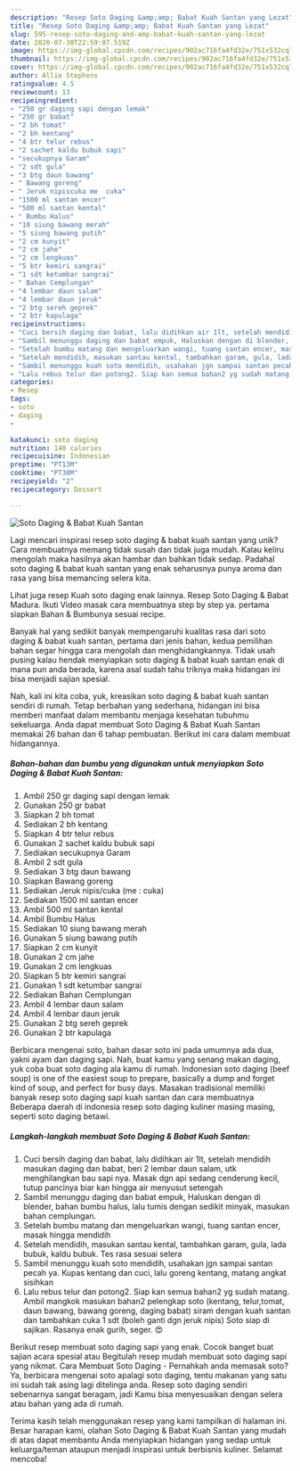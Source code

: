 ```yaml
---
description: "Resep Soto Daging &amp;amp; Babat Kuah Santan yang Lezat"
title: "Resep Soto Daging &amp;amp; Babat Kuah Santan yang Lezat"
slug: 595-resep-soto-daging-and-amp-babat-kuah-santan-yang-lezat
date: 2020-07-30T22:59:07.519Z
image: https://img-global.cpcdn.com/recipes/902ac716fa4fd32e/751x532cq70/soto-daging-babat-kuah-santan-foto-resep-utama.jpg
thumbnail: https://img-global.cpcdn.com/recipes/902ac716fa4fd32e/751x532cq70/soto-daging-babat-kuah-santan-foto-resep-utama.jpg
cover: https://img-global.cpcdn.com/recipes/902ac716fa4fd32e/751x532cq70/soto-daging-babat-kuah-santan-foto-resep-utama.jpg
author: Allie Stephens
ratingvalue: 4.5
reviewcount: 13
recipeingredient:
- "250 gr daging sapi dengan lemak"
- "250 gr babat"
- "2 bh tomat"
- "2 bh kentang"
- "4 btr telur rebus"
- "2 sachet kaldu bubuk sapi"
- "secukupnya Garam"
- "2 sdt gula"
- "3 btg daun bawang"
- " Bawang goreng"
- " Jeruk nipiscuka me  cuka"
- "1500 ml santan encer"
- "500 ml santan kental"
- " Bumbu Halus"
- "10 siung bawang merah"
- "5 siung bawang putih"
- "2 cm kunyit"
- "2 cm jahe"
- "2 cm lengkuas"
- "5 btr kemiri sangrai"
- "1 sdt ketumbar sangrai"
- " Bahan Cemplungan"
- "4 lembar daun salam"
- "4 lembar daun jeruk"
- "2 btg sereh geprek"
- "2 btr kapulaga"
recipeinstructions:
- "Cuci bersih daging dan babat, lalu didihkan air 1lt, setelah mendidih masukan daging dan babat, beri 2 lembar daun salam, utk menghilangkan bau sapi nya. Masak dgn api sedang cenderung kecil, tutup pancinya biar kan hingga air menyusut setengah"
- "Sambil menunggu daging dan babat empuk, Haluskan dengan di blender, bahan bumbu halus, lalu tumis dengan sedikit minyak, masukan bahan cemplungan."
- "Setelah bumbu matang dan mengeluarkan wangi, tuang santan encer, masak hingga mendidih"
- "Setelah mendidih, masukan santau kental, tambahkan garam, gula, lada bubuk, kaldu bubuk. Tes rasa sesuai selera"
- "Sambil menunggu kuah soto mendidih, usahakan jgn sampai santan pecah ya. Kupas kentang dan cuci, lalu goreng kentang, matang angkat sisihkan"
- "Lalu rebus telur dan potong2. Siap kan semua bahan2 yg sudah matang. Ambil mangkok masukan bahan2 pelengkap soto (kentang, telur,tomat, daun bawang, bawang goreng, daging babat) siram dengan kuah santan dan tambahkan cuka 1 sdt (boleh ganti dgn jeruk nipis) Soto siap di sajikan. Rasanya enak gurih, seger. 😍"
categories:
- Resep
tags:
- soto
- daging
- 

katakunci: soto daging  
nutrition: 140 calories
recipecuisine: Indonesian
preptime: "PT13M"
cooktime: "PT30M"
recipeyield: "2"
recipecategory: Dessert

---
```



![Soto Daging &amp; Babat Kuah Santan](https://img-global.cpcdn.com/recipes/902ac716fa4fd32e/751x532cq70/soto-daging-babat-kuah-santan-foto-resep-utama.jpg)

Lagi mencari inspirasi resep soto daging &amp; babat kuah santan yang unik? Cara membuatnya memang tidak susah dan tidak juga mudah. Kalau keliru mengolah maka hasilnya akan hambar dan bahkan tidak sedap. Padahal soto daging &amp; babat kuah santan yang enak seharusnya punya aroma dan rasa yang bisa memancing selera kita.

Lihat juga resep Kuah soto daging enak lainnya. Resep Soto Daging &amp; Babat Madura. Ikuti Video masak cara membuatnya step by step ya. pertama siapkan Bahan &amp; Bumbunya sesuai recipe.

Banyak hal yang sedikit banyak mempengaruhi kualitas rasa dari soto daging &amp; babat kuah santan, pertama dari jenis bahan, kedua pemilihan bahan segar hingga cara mengolah dan menghidangkannya. Tidak usah pusing kalau hendak menyiapkan soto daging &amp; babat kuah santan enak di mana pun anda berada, karena asal sudah tahu triknya maka hidangan ini bisa menjadi sajian spesial.


Nah, kali ini kita coba, yuk, kreasikan soto daging &amp; babat kuah santan sendiri di rumah. Tetap berbahan yang sederhana, hidangan ini bisa memberi manfaat dalam membantu menjaga kesehatan tubuhmu sekeluarga. Anda dapat membuat Soto Daging &amp; Babat Kuah Santan memakai 26 bahan dan 6 tahap pembuatan. Berikut ini cara dalam membuat hidangannya.

<!--inarticleads1-->

##### Bahan-bahan dan bumbu yang digunakan untuk menyiapkan Soto Daging &amp; Babat Kuah Santan:

1. Ambil 250 gr daging sapi dengan lemak
1. Gunakan 250 gr babat
1. Siapkan 2 bh tomat
1. Sediakan 2 bh kentang
1. Siapkan 4 btr telur rebus
1. Gunakan 2 sachet kaldu bubuk sapi
1. Sediakan secukupnya Garam
1. Ambil 2 sdt gula
1. Sediakan 3 btg daun bawang
1. Siapkan  Bawang goreng
1. Sediakan  Jeruk nipis/cuka (me : cuka)
1. Sediakan 1500 ml santan encer
1. Ambil 500 ml santan kental
1. Ambil  Bumbu Halus
1. Sediakan 10 siung bawang merah
1. Gunakan 5 siung bawang putih
1. Siapkan 2 cm kunyit
1. Gunakan 2 cm jahe
1. Gunakan 2 cm lengkuas
1. Siapkan 5 btr kemiri sangrai
1. Gunakan 1 sdt ketumbar sangrai
1. Sediakan  Bahan Cemplungan
1. Ambil 4 lembar daun salam
1. Ambil 4 lembar daun jeruk
1. Gunakan 2 btg sereh geprek
1. Gunakan 2 btr kapulaga


Berbicara mengenai soto, bahan dasar soto ini pada umumnya ada dua, yakni ayam dan daging sapi. Nah, buat kamu yang senang makan daging, yuk coba buat soto daging ala kamu di rumah. Indonesian soto daging (beef soup) is one of the easiest soup to prepare, basically a dump and forget kind of soup, and perfect for busy days. Masakan tradisional memiliki banyak resep soto daging sapi kuah santan dan cara membuatnya Beberapa daerah di indonesia resep soto daging kuliner masing masing, seperti soto daging betawi. 

<!--inarticleads2-->

##### Langkah-langkah membuat Soto Daging &amp; Babat Kuah Santan:

1. Cuci bersih daging dan babat, lalu didihkan air 1lt, setelah mendidih masukan daging dan babat, beri 2 lembar daun salam, utk menghilangkan bau sapi nya. Masak dgn api sedang cenderung kecil, tutup pancinya biar kan hingga air menyusut setengah
1. Sambil menunggu daging dan babat empuk, Haluskan dengan di blender, bahan bumbu halus, lalu tumis dengan sedikit minyak, masukan bahan cemplungan.
1. Setelah bumbu matang dan mengeluarkan wangi, tuang santan encer, masak hingga mendidih
1. Setelah mendidih, masukan santau kental, tambahkan garam, gula, lada bubuk, kaldu bubuk. Tes rasa sesuai selera
1. Sambil menunggu kuah soto mendidih, usahakan jgn sampai santan pecah ya. Kupas kentang dan cuci, lalu goreng kentang, matang angkat sisihkan
1. Lalu rebus telur dan potong2. Siap kan semua bahan2 yg sudah matang. Ambil mangkok masukan bahan2 pelengkap soto (kentang, telur,tomat, daun bawang, bawang goreng, daging babat) siram dengan kuah santan dan tambahkan cuka 1 sdt (boleh ganti dgn jeruk nipis) Soto siap di sajikan. Rasanya enak gurih, seger. 😍


Berikut resep membuat soto daging sapi yang enak. Cocok banget buat sajian acara spesial atau Begitulah resep mudah membuat soto daging sapi yang nikmat. Cara Membuat Soto Daging - Pernahkah anda memasak soto? Ya, berbicara mengenai soto apalagi soto daging, tentu makanan yang satu ini sudah tak asing lagi ditelinga anda. Resep soto daging sendiri sebenarnya sangat beragam, jadi Kamu bisa menyesuaikan dengan selera atau bahan yang ada di rumah. 

Terima kasih telah menggunakan resep yang kami tampilkan di halaman ini. Besar harapan kami, olahan Soto Daging &amp; Babat Kuah Santan yang mudah di atas dapat membantu Anda menyiapkan hidangan yang sedap untuk keluarga/teman ataupun menjadi inspirasi untuk berbisnis kuliner. Selamat mencoba!
